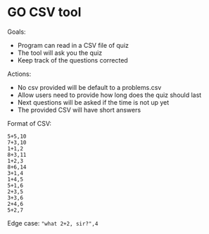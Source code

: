 # GO CSV tool

Goals:
- Program can read in a CSV file of quiz
- The tool will ask you the quiz
- Keep track of the questions corrected

Actions:
- No csv provided will be default to a problems.csv
- Allow users need to provide how long does the quiz should last
- Next questions will be asked if the time is not up yet
- The provided CSV will have short answers

Format of CSV:
```
5+5,10
7+3,10
1+1,2
8+3,11
1+2,3
8+6,14
3+1,4
1+4,5
5+1,6
2+3,5
3+3,6
2+4,6
5+2,7
```

Edge case:
`"what 2+2, sir?",4`
